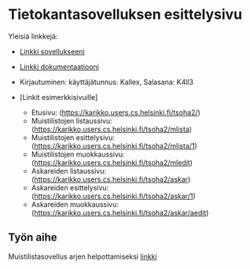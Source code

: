 # Tietokantasovelluksen esittelysivu

Yleisiä linkkejä:

* [Linkki sovellukseeni](https://karikko.users.cs.helsinki.fi/tsoha2)
* [Linkki dokumentaatiooni](https://www.github.com/mkarikko/Tsoha-Bootstrap/blob/master/doc/dokumentaatio.pdf)
* Kirjautuminen: käyttäjätunnus: Kallex, Salasana: K4ll3


* [Linkit esimerkkisivuille]
  * Etusivu: (https://karikko.users.cs.helsinki.fi/tsoha2/)
  * Muistilistojen listaussivu: (https://karikko.users.cs.helsinki.fi/tsoha2/mlista)
  * Muistilistojen esittelysivu: (https://karikko.users.cs.helsinki.fi/tsoha2/mlista/1)
  * Muistilistojen muokkaussivu: (https://karikko.users.cs.helsinki.fi/tsoha2/mledit)
  * Askareiden listaussivu: (https://karikko.users.cs.helsinki.fi/tsoha2/askar)
  * Askareiden esittelysivu: (https://karikko.users.cs.helsinki.fi/tsoha2/askar/1)
  * Askareiden muokkaussivu: (https://karikko.users.cs.helsinki.fi/tsoha2/askar/aedit)


## Työn aihe

Muistilistasovellus arjen helpottamiseksi [linkki](http://advancedkittenry.github.io/suunnittelu_ja_tyoymparisto/aiheet/Muistilista.html) 

